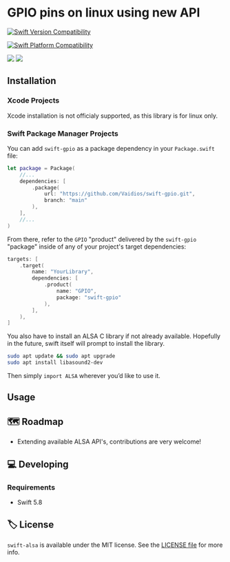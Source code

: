 # GPIO pins on linux using new API

<p>

  [![Swift Version Compatibility](https://img.shields.io/endpoint?url=https%3A%2F%2Fswiftpackageindex.com%2Fapi%2Fpackages%2FCypherPoet%2FSwiftyALSA%2Fbadge%3Ftype%3Dswift-versions)](https://swiftpackageindex.com/CypherPoet/SwiftyALSA)

  [![Swift Platform Compatibility](https://img.shields.io/endpoint?url=https%3A%2F%2Fswiftpackageindex.com%2Fapi%2Fpackages%2FCypherPoet%2FSwiftyALSA%2Fbadge%3Ftype%3Dplatforms)](https://swiftpackageindex.com/CypherPoet/SwiftyALSA)

</p>


<p>
    <img src="https://img.shields.io/badge/License-MIT-blue.svg" />
    <a href="https://github.com/apple/swift-package-manager">
      <img src="https://img.shields.io/badge/spm-compatible-brightgreen.svg?style=flat" />
    </a>
</p>

## Installation

### Xcode Projects

Xcode installation is not officialy supported, as this library is for linux only.

### Swift Package Manager Projects

You can add `swift-gpio` as a package dependency in your `Package.swift` file:

```swift
let package = Package(
    //...
    dependencies: [
        .package(
            url: "https://github.com/Vaidios/swift-gpio.git",
            branch: "main"
        ),
    ],
    //...
)
```

From there, refer to the `GPIO` "product" delivered by the `swift-gpio` "package" inside of any of your project's target dependencies:

```swift
targets: [
    .target(
        name: "YourLibrary",
        dependencies: [
            .product(
                name: "GPIO",
                package: "swift-gpio"
            ),
        ],
    ),
]
```

You also have to install an ALSA C library if not already available. Hopefully in the future, swift itself will prompt to install the library.
```bash
sudo apt update && sudo apt upgrade
sudo apt install libasound2-dev
```

Then simply `import ALSA` wherever you’d like to use it.

## Usage

## 🗺 Roadmap

- Extending available ALSA API's, contributions are very welcome!

## 💻 Developing

### Requirements

- Swift 5.8

## 🏷 License

`swift-alsa` is available under the MIT license. See the [LICENSE file](./LICENSE) for more info.